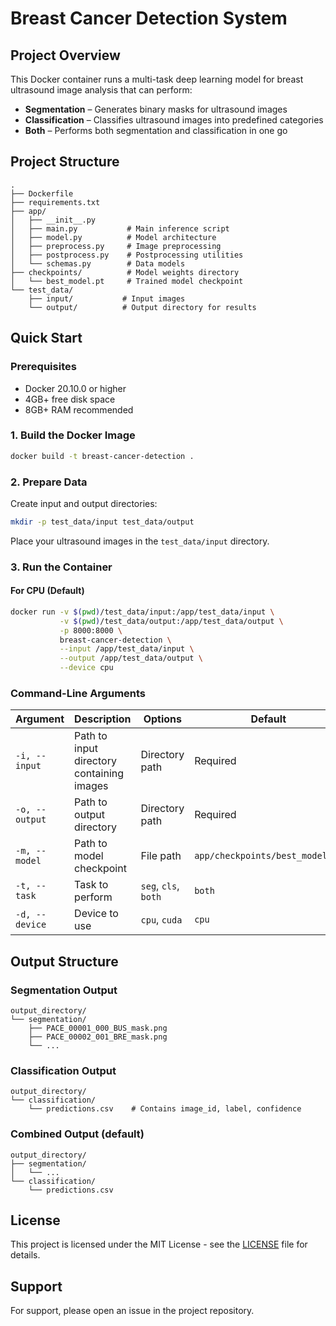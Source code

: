 # Breast Cancer Detection System

## Project Overview
This Docker container runs a multi-task deep learning model for breast ultrasound image analysis that can perform:
- **Segmentation** – Generates binary masks for ultrasound images
- **Classification** – Classifies ultrasound images into predefined categories
- **Both** – Performs both segmentation and classification in one go

## Project Structure
```
.
├── Dockerfile
├── requirements.txt
├── app/
│   ├── __init__.py
│   ├── main.py           # Main inference script
│   ├── model.py          # Model architecture
│   ├── preprocess.py     # Image preprocessing
│   ├── postprocess.py    # Postprocessing utilities
│   └── schemas.py        # Data models
├── checkpoints/          # Model weights directory
│   └── best_model.pt     # Trained model checkpoint
└── test_data/
    ├── input/           # Input images
    └── output/          # Output directory for results
```

## Quick Start

### Prerequisites
- Docker 20.10.0 or higher
- 4GB+ free disk space
- 8GB+ RAM recommended

### 1. Build the Docker Image
```bash
docker build -t breast-cancer-detection .
```

### 2. Prepare Data
Create input and output directories:
```bash
mkdir -p test_data/input test_data/output
```

Place your ultrasound images in the `test_data/input` directory.

### 3. Run the Container

#### For CPU (Default)
```bash
docker run -v $(pwd)/test_data/input:/app/test_data/input \
           -v $(pwd)/test_data/output:/app/test_data/output \
           -p 8000:8000 \
           breast-cancer-detection \
           --input /app/test_data/input \
           --output /app/test_data/output \
           --device cpu
```

### Command-Line Arguments
| Argument | Description | Options | Default |
|----------|-------------|----------|---------|
| `-i, --input` | Path to input directory containing images | Directory path | Required |
| `-o, --output` | Path to output directory | Directory path | Required |
| `-m, --model` | Path to model checkpoint | File path | `app/checkpoints/best_model.pt` |
| `-t, --task` | Task to perform | `seg`, `cls`, `both` | `both` |
| `-d, --device` | Device to use | `cpu`, `cuda` | `cpu` |

## Output Structure

### Segmentation Output
```
output_directory/
└── segmentation/
    ├── PACE_00001_000_BUS_mask.png
    ├── PACE_00002_001_BRE_mask.png
    └── ...
```

### Classification Output
```
output_directory/
└── classification/
    └── predictions.csv    # Contains image_id, label, confidence
```

### Combined Output (default)
```
output_directory/
├── segmentation/
│   └── ...
└── classification/
    └── predictions.csv
```

## License
This project is licensed under the MIT License - see the [LICENSE](LICENSE) file for details.

## Support
For support, please open an issue in the project repository.